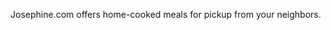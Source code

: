 <!--
title: Josephine
location: Oakland, CA
description: Home-cooked meals from your neighbors
position: Development Consultant
website: http://josephine.com
publish_date: 2015-06-30

noIndex: true
-->

Josephine.com offers home-cooked meals for pickup from your neighbors.
